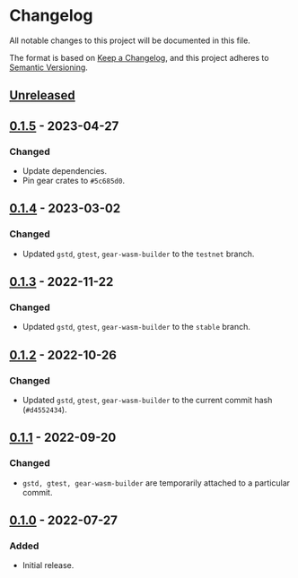 # Changelog
All notable changes to this project will be documented in this file.

The format is based on [Keep a Changelog](https://keepachangelog.com/en/1.0.0/),
and this project adheres to [Semantic Versioning](https://semver.org/spec/v2.0.0.html).

## [Unreleased]

## [0.1.5] - 2023-04-27
### Changed
- Update dependencies.
- Pin gear crates to `#5c685d0`.

## [0.1.4] - 2023-03-02
### Changed
- Updated `gstd`, `gtest`, `gear-wasm-builder` to the `testnet` branch.

## [0.1.3] - 2022-11-22
### Changed
- Updated `gstd`, `gtest`, `gear-wasm-builder` to the `stable` branch.

## [0.1.2] - 2022-10-26
### Changed
- Updated `gstd`, `gtest`, `gear-wasm-builder` to the current commit hash (`#d4552434`).

## [0.1.1] - 2022-09-20
### Changed
- `gstd, gtest, gear-wasm-builder` are temporarily attached to a particular commit.

## [0.1.0] - 2022-07-27
### Added
- Initial release.

[Unreleased]: https://github.com/gear-dapps/fungible-token/compare/0.1.5...HEAD
[0.1.5]: https://github.com/gear-dapps/fungible-token/compare/0.1.4...0.1.5
[0.1.4]: https://github.com/gear-dapps/fungible-token/compare/0.1.3...0.1.4
[0.1.3]: https://github.com/gear-dapps/fungible-token/compare/0.1.2...0.1.3
[0.1.2]: https://github.com/gear-dapps/fungible-token/compare/0.1.1...0.1.2
[0.1.1]: https://github.com/gear-dapps/fungible-token/compare/0.1.0...0.1.1
[0.1.0]: https://github.com/gear-dapps/fungible-token/compare/a0eac6e...0.1.0
